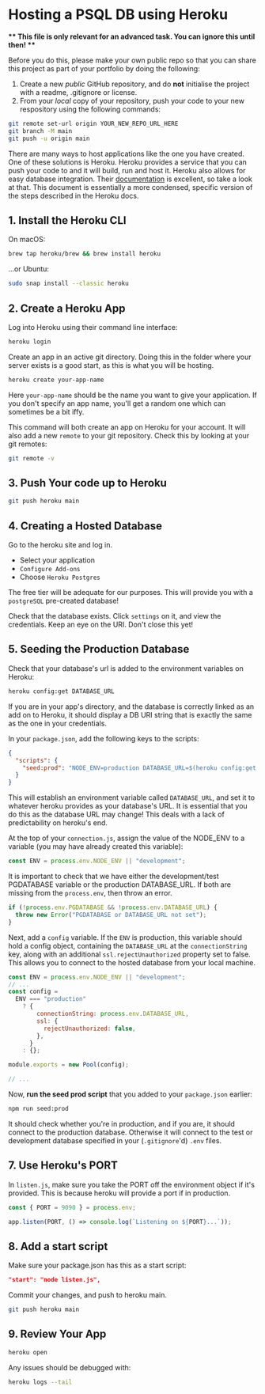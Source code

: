 # Hosting a PSQL DB using Heroku

**\*\* This file is only relevant for an advanced task. You can ignore this until then! \*\***

Before you do this, please make your own public repo so that you can share this project as part of your portfolio by doing the following:

1. Create a new _public_ GitHub repository, and do **not** initialise the project with a readme, .gitignore or license.
2. From your _local_ copy of your repository, push your code to your new respository using the following commands:

```bash
git remote set-url origin YOUR_NEW_REPO_URL_HERE
git branch -M main
git push -u origin main
```

There are many ways to host applications like the one you have created. One of these solutions is Heroku. Heroku provides a service that you can push your code to and it will build, run and host it. Heroku also allows for easy database integration. Their [documentation](https://devcenter.heroku.com/articles/getting-started-with-nodejs) is excellent, so take a look at that. This document is essentially a more condensed, specific version of the steps described in the Heroku docs.

## 1. Install the Heroku CLI

On macOS:

```bash
brew tap heroku/brew && brew install heroku
```

...or Ubuntu:

```bash
sudo snap install --classic heroku
```

## 2. Create a Heroku App

Log into Heroku using their command line interface:

```bash
heroku login
```

Create an app in an active git directory. Doing this in the folder where your server exists is a good start, as this is what you will be hosting.

```bash
heroku create your-app-name
```

Here `your-app-name` should be the name you want to give your application. If you don't specify an app name, you'll get a random one which can sometimes be a bit iffy.

This command will both create an app on Heroku for your account. It will also add a new `remote` to your git repository.
Check this by looking at your git remotes:

```bash
git remote -v
```

## 3. Push Your code up to Heroku

```bash
git push heroku main
```

## 4. Creating a Hosted Database

Go to the heroku site and log in.

- Select your application
- `Configure Add-ons`
- Choose `Heroku Postgres`

The free tier will be adequate for our purposes. This will provide you with a `postgreSQL` pre-created database!

Check that the database exists. Click `settings` on it, and view the credentials. Keep an eye on the URI. Don't close this yet!

## 5. Seeding the Production Database

Check that your database's url is added to the environment variables on Heroku:

```bash
heroku config:get DATABASE_URL
```

If you are in your app's directory, and the database is correctly linked as an add on to Heroku, it should display a DB URI string that is exactly the same as the one in your credentials.

In your `package.json`, add the following keys to the scripts:

```json
{
  "scripts": {
    "seed:prod": "NODE_ENV=production DATABASE_URL=$(heroku config:get DATABASE_URL) npm run seed"
  }
}
```

This will establish an environment variable called `DATABASE_URL`, and set it to whatever heroku provides as your database's URL. It is essential that you do this as the database URL may change! This deals with a lack of predictability on heroku's end.

At the top of your `connection.js`, assign the value of the NODE_ENV to a variable (you may have already created this variable):

```js
const ENV = process.env.NODE_ENV || "development";
```

It is important to check that we have either the development/test PGDATABASE variable or the production DATABASE_URL. If both are missing from the `process.env`, then throw an error.

```js
if (!process.env.PGDATABASE && !process.env.DATABASE_URL) {
  throw new Error("PGDATABASE or DATABASE_URL not set");
}
```

Next, add a `config` variable. If the `ENV` is production, this variable should hold a config object, containing the `DATABASE_URL` at the `connectionString` key, along with an additional `ssl.rejectUnauthorized` property set to false. This allows you to connect to the hosted database from your local machine.

```js
const ENV = process.env.NODE_ENV || "development";
// ...
const config =
  ENV === "production"
    ? {
        connectionString: process.env.DATABASE_URL,
        ssl: {
          rejectUnauthorized: false,
        },
      }
    : {};

module.exports = new Pool(config);

// ...
```

Now, **run the seed prod script** that you added to your `package.json` earlier:

```bash
npm run seed:prod
```

It should check whether you're in production, and if you are, it should connect to the production database. Otherwise it will connect to the test or development database specified in your (`.gitignore`'d) `.env` files.

## 7. Use Heroku's PORT

In `listen.js`, make sure you take the PORT off the environment object if it's provided. This is because heroku will provide a port if in production.

```js
const { PORT = 9090 } = process.env;

app.listen(PORT, () => console.log(`Listening on ${PORT}...`));
```

## 8. Add a start script

Make sure your package.json has this as a start script:

```json
"start": "node listen.js",
```

Commit your changes, and push to heroku main.

```bash
git push heroku main
```

## 9. Review Your App

```bash
heroku open
```

Any issues should be debugged with:

```bash
heroku logs --tail
```

